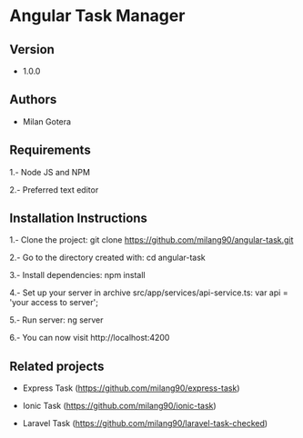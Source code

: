 # Angular Task Manager

## Version
- 1.0.0

## Authors
- Milan Gotera

## Requirements

1.- Node JS and NPM

2.- Preferred text editor

## Installation Instructions

1.- Clone the project:
git clone https://github.com/milang90/angular-task.git

2.- Go to the directory created with:
cd angular-task

3.- Install dependencies:
npm install

4.- Set up your server in archive src/app/services/api-service.ts:
var api = 'your access to server';

5.- Run server:
ng server

6.- You can now visit http://localhost:4200

## Related projects

- Express Task (https://github.com/milang90/express-task)

- Ionic Task (https://github.com/milang90/ionic-task)

- Laravel Task (https://github.com/milang90/laravel-task-checked)
